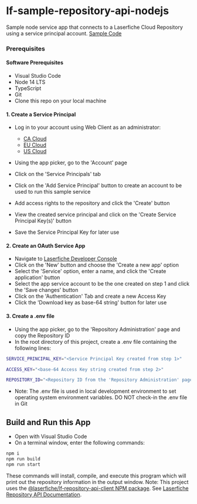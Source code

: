 # lf-sample-repository-api-nodejs

Sample node service app that connects to a Laserfiche Cloud Repository using a service principal account.
[Sample Code](./index.ts)

### Prerequisites

#### Software Prerequisites

- Visual Studio Code
- Node 14 LTS
- TypeScript
- Git
- Clone this repo on your local machine

#### 1. Create a Service Principal

- Log in to your account using Web Client as an administrator:

  - [CA Cloud](https://app.laserfiche.ca/laserfiche)
  - [EU Cloud](https://app.eu.laserfiche.com/laserfiche)
  - [US Cloud](https://app.laserfiche.com/laserfiche)

- Using the app picker, go to the 'Account' page
- Click on the 'Service Principals' tab
- Click on the 'Add Service Principal' button to create an account to be used to run this sample service
- Add access rights to the repository and click the 'Create' button
- View the created service principal and click on the 'Create Service Principal Key(s)' button
- Save the Service Principal Key for later use

#### 2. Create an OAuth Service App

- Navigate to [Laserfiche Developer Console](https://app.laserfiche.com/devconsole/)
- Click on the 'New' button and choose the 'Create a new app' option
- Select the 'Service' option, enter a name, and click the 'Create application' button
- Select the app service account to be the one created on step 1 and click the 'Save changes' button
- Click on the 'Authentication' Tab and create a new Access Key
- Click the 'Download key as base-64 string' button for later use

#### 3. Create a .env file

- Using the app picker, go to the 'Repository Administration' page and copy the Repository ID
- In the root directory of this project, create a .env file containing the following lines:

```bash
SERVICE_PRINCIPAL_KEY="<Service Principal Key created from step 1>"

ACCESS_KEY="<base-64 Access Key string created from step 2>"

REPOSITORY_ID="<Repository ID from the 'Repository Administration' page>"
```

- Note: The .env file is used in local development environment to set operating system environment variables. DO NOT check-in the .env file in Git 

## Build and Run this App

- Open with Visual Studio Code
- On a terminal window, enter the following commands:

```bash
npm i
npm run build
npm run start
```
These commands will install, compile, and execute this program which will print out the repository information in the output window.
Note: This project uses the [@laserfiche/lf-repository-api-client
 NPM package](https://www.npmjs.com/package/@laserfiche/lf-repository-api-client). See [Laserfiche Repository API Documentation](https://developer.laserfiche.com/libraries.html).
